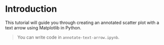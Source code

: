 # Introduction

This tutorial will guide you through creating an annotated scatter plot with a text arrow using Matplotlib in Python.

> You can write code in `annotate-text-arrow.ipynb`.
